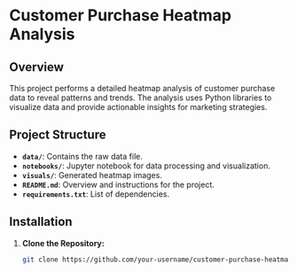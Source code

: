 # Customer Purchase Heatmap Analysis

## Overview

This project performs a detailed heatmap analysis of customer purchase data to reveal patterns and trends. The analysis uses Python libraries to visualize data and provide actionable insights for marketing strategies.

## Project Structure

- **`data/`**: Contains the raw data file.
- **`notebooks/`**: Jupyter notebook for data processing and visualization.
- **`visuals/`**: Generated heatmap images.
- **`README.md`**: Overview and instructions for the project.
- **`requirements.txt`**: List of dependencies.

## Installation

1. **Clone the Repository:**
   ```bash
   git clone https://github.com/your-username/customer-purchase-heatmap-analysis.git


